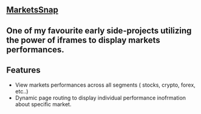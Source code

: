 ## [MarketsSnap](https://marketssnap.web.app/)

## One of my favourite early side-projects utilizing the power of iframes to display markets performances.

## Features
- View markets performances across all segments ( stocks, crypto, forex, etc..) 
- Dynamic page routing to display individual performance inofrmation about specific market.  
